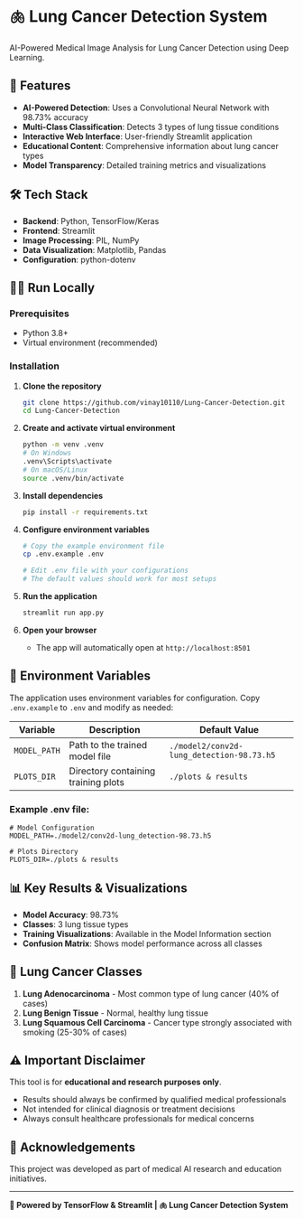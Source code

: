 # 🫁 Lung Cancer Detection System

AI-Powered Medical Image Analysis for Lung Cancer Detection using Deep Learning.

## 🚀 Features

- **AI-Powered Detection**: Uses a Convolutional Neural Network with 98.73% accuracy
- **Multi-Class Classification**: Detects 3 types of lung tissue conditions
- **Interactive Web Interface**: User-friendly Streamlit application
- **Educational Content**: Comprehensive information about lung cancer types
- **Model Transparency**: Detailed training metrics and visualizations

## 🛠️ Tech Stack

- **Backend**: Python, TensorFlow/Keras
- **Frontend**: Streamlit
- **Image Processing**: PIL, NumPy
- **Data Visualization**: Matplotlib, Pandas
- **Configuration**: python-dotenv

## 🏃‍♂️ Run Locally

### Prerequisites
- Python 3.8+
- Virtual environment (recommended)

### Installation

1. **Clone the repository**
   ```bash
   git clone https://github.com/vinay10110/Lung-Cancer-Detection.git
   cd Lung-Cancer-Detection
   ```

2. **Create and activate virtual environment**
   ```bash
   python -m venv .venv
   # On Windows
   .venv\Scripts\activate
   # On macOS/Linux
   source .venv/bin/activate
   ```

3. **Install dependencies**
   ```bash
   pip install -r requirements.txt
   ```

4. **Configure environment variables**
   ```bash
   # Copy the example environment file
   cp .env.example .env
   
   # Edit .env file with your configurations
   # The default values should work for most setups
   ```

5. **Run the application**
   ```bash
   streamlit run app.py
   ```

6. **Open your browser**
   - The app will automatically open at `http://localhost:8501`

## 🔧 Environment Variables

The application uses environment variables for configuration. Copy `.env.example` to `.env` and modify as needed:

| Variable | Description | Default Value |
|----------|-------------|---------------|
| `MODEL_PATH` | Path to the trained model file | `./model2/conv2d-lung_detection-98.73.h5` |
| `PLOTS_DIR` | Directory containing training plots | `./plots & results` |

### Example .env file:
```env
# Model Configuration
MODEL_PATH=./model2/conv2d-lung_detection-98.73.h5

# Plots Directory
PLOTS_DIR=./plots & results
```

## 📊 Key Results & Visualizations

- **Model Accuracy**: 98.73%
- **Classes**: 3 lung tissue types
- **Training Visualizations**: Available in the Model Information section
- **Confusion Matrix**: Shows model performance across all classes

## 🏥 Lung Cancer Classes

1. **Lung Adenocarcinoma** - Most common type of lung cancer (40% of cases)
2. **Lung Benign Tissue** - Normal, healthy lung tissue
3. **Lung Squamous Cell Carcinoma** - Cancer type strongly associated with smoking (25-30% of cases)

## ⚠️ Important Disclaimer

This tool is for **educational and research purposes only**. 

- Results should always be confirmed by qualified medical professionals
- Not intended for clinical diagnosis or treatment decisions
- Always consult healthcare professionals for medical concerns

## 🤝 Acknowledgements

This project was developed as part of medical AI research and education initiatives.

---

**🤖 Powered by TensorFlow & Streamlit | 🫁 Lung Cancer Detection System**
